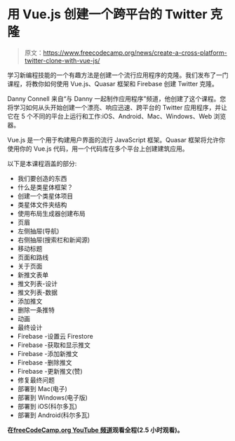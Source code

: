 # 用 Vue.js 创建一个跨平台的 Twitter 克隆

> 原文：<https://www.freecodecamp.org/news/create-a-cross-platform-twitter-clone-with-vue-js/>

学习新编程技能的一个有趣方法是创建一个流行应用程序的克隆。我们发布了一门课程，将教你如何使用 Vue.js、Quasar 框架和 Firebase 创建 Twitter 克隆。

Danny Connell 来自“与 Danny 一起制作应用程序”频道，他创建了这个课程。您将学习如何从头开始创建一个漂亮、响应迅速、跨平台的 Twitter 应用程序，并让它在 5 个不同的平台上运行和工作:iOS、Android、Mac、Windows、Web 浏览器。

Vue.js 是一个用于构建用户界面的流行 JavaScript 框架。Quasar 框架将允许你使用你的 Vue.js 代码，用一个代码库在多个平台上创建建筑应用。

以下是本课程涵盖的部分:

*   我们要创造的东西
*   什么是类星体框架？
*   创建一个类星体项目
*   类星体文件夹结构
*   使用布局生成器创建布局
*   页眉
*   左侧抽屉(导航)
*   右侧抽屉(搜索栏和新闻源)
*   移动标题
*   页面和路线
*   关于页面
*   新推文表单
*   推文列表-设计
*   推文列表-数据
*   添加推文
*   删除一条推特
*   动画
*   最终设计
*   Firebase -设置云 Firestore
*   Firebase -获取和显示推文
*   Firebase -添加新推文
*   Firebase -删除推文
*   Firebase -更新推文(赞)
*   修复最终问题
*   部署到 Mac(电子)
*   部署到 Windows(电子版)
*   部署到 iOS(科尔多瓦)
*   部署到 Android(科尔多瓦)

**在[freeCodeCamp.org YouTube 频道](https://youtu.be/la-0ulfn0_M)观看全程(2.5 小时观看)。**